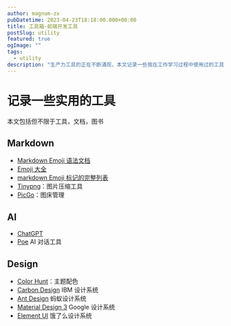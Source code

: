 ```yaml
---
author: magnum-zx
pubDatetime: 2023-04-23T18:18:00.000+08:00
title: 工具箱-前端开发工具
postSlug: utility
featured: true
ogImage: ""
tags:
  - utility
description: "生产力工具的正在不断涌现，本文记录一些我在工作学习过程中使用过的工具，需要请自取"
---
```


# 记录一些实用的工具

本文包括但不限于工具，文档，图书

## Markdown

- [Markdown Emoji 语法文档](https://markdown.com.cn/extended-syntax/emoji.html)
- [Emoji 大全](https://emojipedia.org/)
- [markdown Emoji 标记的完整列表](https://gist.github.com/rxaviers/7360908)
- [Tinypng](https://tinypng.com/)：图片压缩工具
- [PicGo](https://molunerfinn.com/PicGo/)：图床管理

## AI

- [ChatGPT](https://chat.openai.com/)
- [Poe](https://poe.com) AI 对话工具

## Design

- [Color Hunt](https://colorhunt.co/)：主题配色
- [Carbon Design](https://carbondesignsystem.com/) IBM 设计系统
- [Ant Design](https://ant.design/index-cn) 蚂蚁设计系统
- [Material Design 3](https://m3.material.io/) Google 设计系统
- [Element UI](https://element.eleme.io/) 饿了么设计系统
